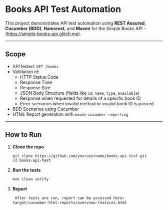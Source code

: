 # Books API Test Automation

This project demonstrates API test automation using **REST Assured**, **Cucumber (BDD)**, **Hamcrest**, and **Maven** for the Simple Books API - (https://simple-books-api.glitch.me).

---

## Scope

- API tested: `GET /books`
- Validation of:
    - HTTP Status Code
    - Response Time
    - Response Size
    - JSON Body Structure (fields like `id`, `name`, `type`, `available`)
    - Response when requested for details of a specific book ID
    - Error scenarios when invalid method or invalid book ID is passed
- BDD Scenarios using Cucumber
- HTML Report generation with `maven-cucumber-reporting`

---

## How to Run

1. **Clone the repo**
   ```bash
   git clone https://github.com/yourusername/books-api-test.git
   cd books-api-test
   
2. **Run the tests**
   ```bash
   mvn clean verify

4. **Report**
   ```bash
    After tests are run, report can be accessed here:
   target/cucumber-html-reports/overview-features.html
